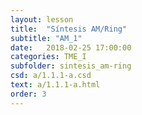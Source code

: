 ```yaml
---
layout: lesson 
title:  "Síntesis AM/Ring"
subtitle: "AM_1"
date:   2018-02-25 17:00:00
categories: TME_I
subfolder: sintesis_am-ring
csd: a/1.1.1-a.csd
text: a/1.1.1-a.html
order: 3
---
```

